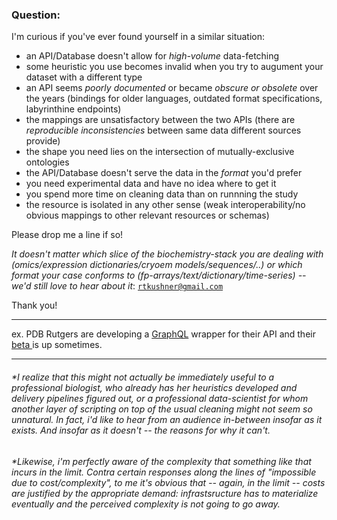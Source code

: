 ### Question:


I'm curious if you've ever found yourself in a similar situation:

 - an API/Database doesn't allow for *high-volume* data-fetching
 - some heuristic you use becomes invalid when you try to augument your dataset with a different type
 - an API seems *poorly documented* or became *obscure or obsolete* over the years (bindings for older languages, outdated format specifications, labyrinthine endpoints)
 - the mappings are unsatisfactory between the two APIs (there are *reproducible inconsistencies* between same data different sources provide)
 - the shape you need lies on the intersection of mutually-exclusive ontologies
 - the API/Database doesn't serve the data in the *format* you'd prefer 
 - you need experimental data and have no idea where to get it
 - you spend more time on cleaning data than on runnning the study
 - the resource is isolated in any other sense (weak interoperability/no obvious mappings to other relevant resources or schemas) 

Please drop me a line if so!

*It doesn't matter which slice of the biochemistry-stack you are dealing with (omics/expression dictionaries/cryoem models/sequences/..) or which format your case conforms to (fp-arrays/text/dictionary/time-series) -- we'd still love to hear about it*: [ ```rtkushner@gmail.com``` ](mailto:rtkushner@gmail.com?subject=Biological+Data+Integration)

Thank you!

____

ex. PDB Rutgers are developing a [GraphQL](https://graphql.org/) wrapper for their API and their [ beta ](http://beta.rcsb.org/pages/webservices) is up sometimes.

_________


###### *I realize that this might not actually be immediately useful to a professional biologist, who already has her heuristics developed and delivery pipelines figured out, or a professional data-scientist for whom another layer of scripting on top of the usual cleaning might not seem so unnatural. In fact, i'd like to hear from an audience in-between insofar as it exists. And insofar as it doesn't -- the reasons for why it can't.  

###### *Likewise, i'm perfectly aware of the complexity that something like that incurs in the limit. Contra certain responses along the lines of "impossible due to cost/complexity", to me it's obvious that -- again, in the limit -- costs are justified by the appropriate demand:  infrastsructure has to materialize eventually and the perceived complexity is not going to go away. 


